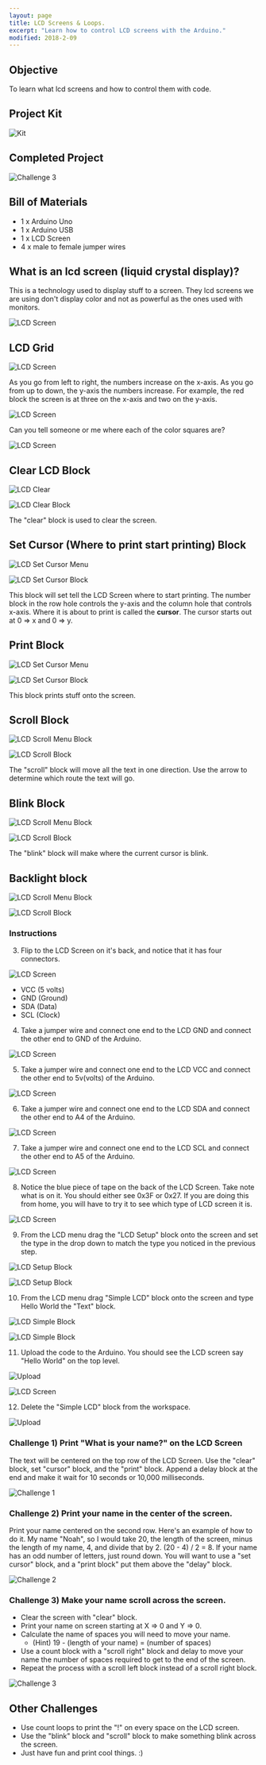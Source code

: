 ```yaml
---
layout: page
title: LCD Screens & Loops.
excerpt: "Learn how to control LCD screens with the Arduino."
modified: 2018-2-09
---
```


## Objective 

To learn what lcd screens and how to control them with code.

## Project Kit

![Kit](/images/arduino-block/lcd-screen-with-loops/kit.jpg) 

## Completed Project

![Challenge 3](/images/arduino-block/lcd-screen-with-loops/challenge-3.gif) 

## Bill of Materials

- 1 x Arduino Uno
- 1 x Arduino USB
- 1 x LCD Screen
- 4 x male to female jumper wires 

## What is an lcd screen (liquid crystal display)?

This is a technology used to display stuff to a screen.  They lcd screens we are using don't display color and not as powerful as the ones used with monitors.  

![LCD Screen](/images/arduino-block/lcd-screen-with-loops/lcd-screen.jpg) 

## LCD Grid 

![LCD Screen](/images/arduino-block/lcd-screen-with-loops/lcd-screen.png) 

As you go from left to right, the numbers increase on the x-axis.  As you go from up to down, the y-axis the numbers increase.  For example, the red block the screen is at three on the x-axis and two on the y-axis.

![LCD Screen](/images/arduino-block/lcd-screen-with-loops/lcd-screen-1.png) 

Can you tell someone or me where each of the color squares are?

![LCD Screen](/images/arduino-block/lcd-screen-with-loops/lcd-screen-2.png) 


## Clear LCD Block

![LCD Clear](/images/arduino-block/lcd-screen-with-loops/lcd-clear-block-menu.png) 

![LCD Clear Block](/images/arduino-block/lcd-screen-with-loops/lcd-clear-block.png) 

The  "clear" block is used to clear the screen.

## Set Cursor (Where to print start printing) Block

![LCD Set Cursor Menu](/images/arduino-block/lcd-screen-with-loops/set-cursor-menu.png) 

![LCD Set Cursor Block](/images/arduino-block/lcd-screen-with-loops/set-cursor-block.png) 

This block will set tell the LCD Screen where to start printing.  The number block in the row hole controls the y-axis and the column hole that controls x-axis.  Where it is about to print is called the **cursor**.  The cursor starts out at 0 => x and 0 => y.
  
## Print Block

![LCD Set Cursor Menu](/images/arduino-block/lcd-screen-with-loops/menu-print-block.png) 

![LCD Set Cursor Block](/images/arduino-block/lcd-screen-with-loops/print-block.png) 

This block prints stuff onto the screen.

## Scroll Block

![LCD Scroll Menu Block](/images/arduino-block/lcd-screen-with-loops/scroll-block-menu.png) 

![LCD Scroll Block](/images/arduino-block/lcd-screen-with-loops/scroll-block.png) 

The "scroll" block will move all the text in one direction.  Use the arrow to determine which route the text will go.

## Blink Block

![LCD Scroll Menu Block](/images/arduino-block/lcd-screen-with-loops/blink-menu.png) 

![LCD Scroll Block](/images/arduino-block/lcd-screen-with-loops/blink-block.png) 

The "blink" block will make where the current cursor is blink.

## Backlight block

![LCD Scroll Menu Block](/images/arduino-block/lcd-screen-with-loops/backlight-menu.png) 

![LCD Scroll Block](/images/arduino-block/lcd-screen-with-loops/backlight-block.png) 


### Instructions

3) Flip to the LCD Screen on it's back, and notice that it has four connectors. 

![LCD Screen](/images/arduino-block/lcd-screen-with-loops/step3.jpg) 

- VCC (5 volts)
- GND (Ground)
- SDA (Data)
- SCL (Clock) 

4) Take a jumper wire and connect one end to the LCD GND and connect the other end to GND of the Arduino.

![LCD Screen](/images/arduino-block/lcd-screen-with-loops/step4.jpg) 

5) Take a jumper wire and connect one end to the LCD VCC and connect the other end to 5v(volts) of the Arduino.

![LCD Screen](/images/arduino-block/lcd-screen-with-loops/step5.jpg) 

6) Take a jumper wire and connect one end to the LCD SDA and connect the other end to A4 of the Arduino.

![LCD Screen](/images/arduino-block/lcd-screen-with-loops/step6.jpg) 

7) Take a jumper wire and connect one end to the LCD SCL and connect the other end to A5 of the Arduino.

![LCD Screen](/images/arduino-block/lcd-screen-with-loops/step7.jpg) 

8) Notice the blue piece of tape on the back of the LCD Screen.  Take note what is on it.  You should either see 0x3F or 0x27.  If you are doing this from home, you will have to try it to see which type of LCD screen it is.

![LCD Screen](/images/arduino-block/lcd-screen-with-loops/step8.jpg) 

9) From the LCD menu drag the "LCD Setup" block onto the screen and set the type in the drop down to match the type you noticed in the previous step.

![LCD Setup Block](/images/arduino-block/lcd-screen-with-loops/step9a.png) 

![LCD Setup Block](/images/arduino-block/lcd-screen-with-loops/step9b.png) 

10) From the LCD menu drag "Simple LCD" block onto the screen and type Hello World the "Text" block.

![LCD Simple Block](/images/arduino-block/lcd-screen-with-loops/step10a.png) 

![LCD Simple Block](/images/arduino-block/lcd-screen-with-loops/step10b.png) 

11) Upload the code to the Arduino.  You should see the LCD screen say "Hello World" on the top level.

![Upload](/images/arduino-block/lcd-screen-with-loops/step11a.png) 

![LCD Screen](/images/arduino-block/lcd-screen-with-loops/step11b.jpg) 

12) Delete the "Simple LCD" block from the workspace.

![Upload](/images/arduino-block/lcd-screen-with-loops/step12.png)

### Challenge 1) Print "What is your name?" on the LCD Screen

The text will be centered on the top row of the LCD Screen.  Use the "clear" block, set "cursor" block, and the "print" block.  Append a delay block at the end and make it wait for 10 seconds or 10,000 milliseconds.


![Challenge 1](/images/arduino-block/lcd-screen-with-loops/challenge-1.jpg) 


### Challenge 2) Print your name in the center of the screen.

Print your name centered on the second row.  Here's an example of how to do it.  My name "Noah", so I would take 20, the length of the screen, minus the length of my name, 4, and divide that by 2. (20 - 4) / 2 = 8.  If your name has an odd number of letters, just round down.  You will want to use a "set cursor" block, and a "print block" put them above the "delay" block. 

![Challenge 2](/images/arduino-block/lcd-screen-with-loops/challenge-2.jpg) 


### Challenge 3) Make your name scroll across the screen.

- Clear the screen with "clear" block.
- Print your name on screen starting at X => 0 and Y => 0.
- Calculate the name of spaces you will need to move your name. 
    - (Hint) 19 - (length of your name) = (number of spaces)
- Use a count block with a "scroll right" block and delay to move your name the number of spaces required to get to the end of the screen.
- Repeat the process with a scroll left block instead of a scroll right block.

![Challenge 3](/images/arduino-block/lcd-screen-with-loops/challenge-3.gif) 

## Other Challenges

- Use count loops to print the "!" on every space on the LCD screen.
- Use the "blink" block and "scroll" block to make something blink across the screen.  
- Just have fun and print cool things. :)